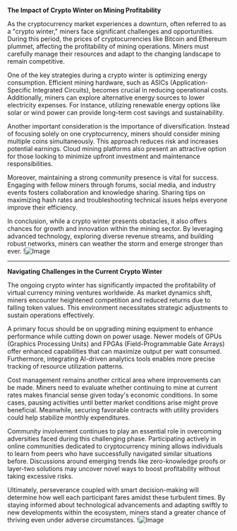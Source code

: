 **The Impact of Crypto Winter on Mining Profitability**

As the cryptocurrency market experiences a downturn, often referred to as a "crypto winter," miners face significant challenges and opportunities. During this period, the prices of cryptocurrencies like Bitcoin and Ethereum plummet, affecting the profitability of mining operations. Miners must carefully manage their resources and adapt to the changing landscape to remain competitive.

One of the key strategies during a crypto winter is optimizing energy consumption. Efficient mining hardware, such as ASICs (Application-Specific Integrated Circuits), becomes crucial in reducing operational costs. Additionally, miners can explore alternative energy sources to lower electricity expenses. For instance, utilizing renewable energy options like solar or wind power can provide long-term cost savings and sustainability.

Another important consideration is the importance of diversification. Instead of focusing solely on one cryptocurrency, miners should consider mining multiple coins simultaneously. This approach reduces risk and increases potential earnings. Cloud mining platforms also present an attractive option for those looking to minimize upfront investment and maintenance responsibilities.

Moreover, maintaining a strong community presence is vital for success. Engaging with fellow miners through forums, social media, and industry events fosters collaboration and knowledge sharing. Sharing tips on maximizing hash rates and troubleshooting technical issues helps everyone improve their efficiency.

In conclusion, while a crypto winter presents obstacles, it also offers chances for growth and innovation within the mining sector. By leveraging advanced technology, exploring diverse revenue streams, and building robust networks, miners can weather the storm and emerge stronger than ever. !![Image](https://github.com/user-attachments/assets/b6e7b7a2-655e-4d44-8baa-20c566a3cb65)

---

**Navigating Challenges in the Current Crypto Winter**

The ongoing crypto winter has significantly impacted the profitability of virtual currency mining ventures worldwide. As market dynamics shift, miners encounter heightened competition and reduced returns due to falling token values. This environment necessitates strategic adjustments to sustain operations effectively.

A primary focus should be on upgrading mining equipment to enhance performance while cutting down on power usage. Newer models of GPUs (Graphics Processing Units) and FPGAs (Field-Programmable Gate Arrays) offer enhanced capabilities that can maximize output per watt consumed. Furthermore, integrating AI-driven analytics tools enables more precise tracking of resource utilization patterns.

Cost management remains another critical area where improvements can be made. Miners need to evaluate whether continuing to mine at current rates makes financial sense given today's economic conditions. In some cases, pausing activities until better market conditions arise might prove beneficial. Meanwhile, securing favorable contracts with utility providers could help stabilize monthly expenditures.

Community involvement continues to play an essential role in overcoming adversities faced during this challenging phase. Participating actively in online communities dedicated to cryptocurrency mining allows individuals to learn from peers who have successfully navigated similar situations before. Discussions around emerging trends like zero-knowledge proofs or layer-two solutions may uncover novel ways to boost profitability without taking excessive risks.

Ultimately, perseverance coupled with smart decision-making will determine how well each participant fares amidst these turbulent times. By staying informed about technological advancements and adapting swiftly to new developments within the ecosystem, miners stand a greater chance of thriving even under adverse circumstances. !![Image](https://github.com/user-attachments/assets/b6e7b7a2-655e-4d44-8baa-20c566a3cb65)